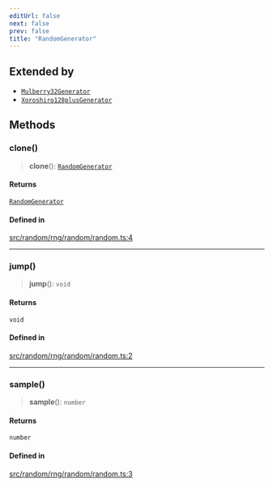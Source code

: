 ```yaml
---
editUrl: false
next: false
prev: false
title: "RandomGenerator"
---
```


## Extended by

- [`Mulberry32Generator`](/api/interfaces/mulberry32generator/)
- [`Xoroshiro128plusGenerator`](/api/interfaces/xoroshiro128plusgenerator/)

## Methods

### clone()

> **clone**(): [`RandomGenerator`](/api/interfaces/randomgenerator/)

#### Returns

[`RandomGenerator`](/api/interfaces/randomgenerator/)

#### Defined in

[src/random/rng/random/random.ts:4](https://github.com/skyleague/axioms/blob/75fb1c5c977f1940e84e5cdcef2be336d1fd81da/src/random/rng/random/random.ts#L4)

***

### jump()

> **jump**(): `void`

#### Returns

`void`

#### Defined in

[src/random/rng/random/random.ts:2](https://github.com/skyleague/axioms/blob/75fb1c5c977f1940e84e5cdcef2be336d1fd81da/src/random/rng/random/random.ts#L2)

***

### sample()

> **sample**(): `number`

#### Returns

`number`

#### Defined in

[src/random/rng/random/random.ts:3](https://github.com/skyleague/axioms/blob/75fb1c5c977f1940e84e5cdcef2be336d1fd81da/src/random/rng/random/random.ts#L3)
